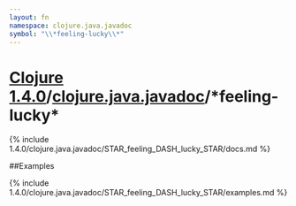 ```yaml
---
layout: fn
namespace: clojure.java.javadoc
symbol: "\\*feeling-lucky\\*"
---
```


# [Clojure 1.4.0](../../)/[clojure.java.javadoc](../)/\*feeling-lucky\*

{% include 1.4.0/clojure.java.javadoc/STAR_feeling_DASH_lucky_STAR/docs.md %}

##Examples

{% include 1.4.0/clojure.java.javadoc/STAR_feeling_DASH_lucky_STAR/examples.md %}

